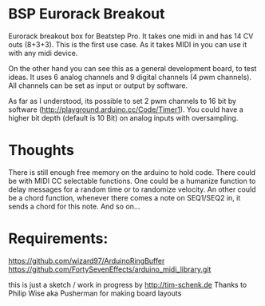 BSP Eurorack Breakout
=====================

Eurorack breakout box for Beatstep Pro. It takes one midi in and has 14 CV outs (8+3+3). This is the first use case.
As it takes MIDI in you can use it with any midi device.

On the other hand you can see this as a general development board, to test ideas.
It uses 6 analog channels and 9 digital channels (4 pwm channels).
All channels can be set as input or output by software.

As far as I understood, its possible to set 2 pwm channels to 16 bit by software (http://playground.arduino.cc/Code/Timer1).
You could have a higher bit depth (default is 10 Bit) on analog inputs with oversampling.

Thoughts
========

There is still enough free memory on the arduino to hold code. There could be with MIDI CC selectable functions.
One could be a humanize function to delay messages for a random time or to randomize velocity.
An other could be a chord function, whenever there comes a note on SEQ1/SEQ2 in, it sends a chord for this note. And so on...

Requirements:
=============

https://github.com/wizard97/ArduinoRingBuffer
https://github.com/FortySevenEffects/arduino_midi_library.git



this is just a sketch / work in progress by http://tim-schenk.de
Thanks to Philip Wise aka Pusherman for making board layouts